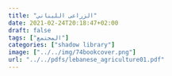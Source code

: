 ```yaml
---
title: "الزراعى اللبناني"
date: 2021-02-24T20:18:47+02:00
draft: false
tags: ["المجتمع"]
categories: ["shadow library"]
image: ["../../img/74bookcover.png"]
url: "../../pdfs/lebanese_agriculture01.pdf"
---
```


